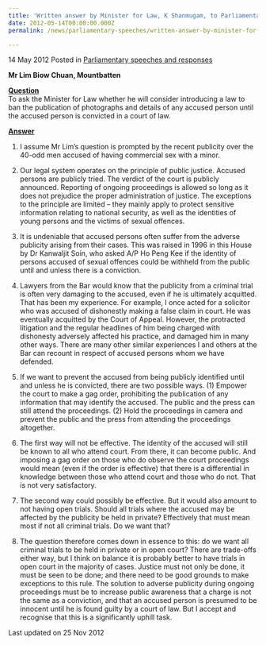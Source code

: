 ```yaml
---
title: 'Written answer by Minister for Law, K Shanmugam, to Parliamentary Question on publishing accused persons'' photographs and details'
date: 2012-05-14T00:00:00.000Z
permalink: /news/parliamentary-speeches/written-answer-by-minister-for-law-k-shanmugam-to-parliamentary-question-on-publishing-accused/

---
```



14 May 2012 Posted in [Parliamentary speeches and responses](/news/parliamentary-speeches)

**Mr Lim Biow Chuan, Mountbatten**

**<u>Question</u>**  
To ask the Minister for Law whether he will consider introducing a law to ban the publication of photographs and details of any accused person until the accused person is convicted in a court of law.


**<u>Answer</u>**  

1. I assume Mr Lim’s question is prompted by the recent publicity over the 40-odd men accused of having commercial sex with a minor.

2. Our legal system operates on the principle of public justice. Accused persons are publicly tried. The verdict of the court is publicly announced. Reporting of ongoing proceedings is allowed so long as it does not prejudice the proper administration of justice. The exceptions to the principle are limited – they mainly apply to protect sensitive information relating to national security, as well as the identities of young persons and the victims of sexual offences. 

3. It is undeniable that accused persons often suffer from the adverse publicity arising from their cases. This was raised in 1996 in this House by Dr Kanwaljit Soin, who asked A/P Ho Peng Kee if the identity of persons accused of sexual offences could be withheld from the public until and unless there is a conviction.

4. Lawyers from the Bar would know that the publicity from a criminal trial is often very damaging to the accused, even if he is ultimately acquitted. That has been my experience. For example, I once acted for a solicitor who was accused of dishonestly making a false claim in court. He was eventually acquitted by the Court of Appeal. However, the protracted litigation and the regular headlines of him being charged with dishonesty adversely affected his practice, and damaged him in many other ways. There are many other similar experiences I and others at the Bar can recount in respect of accused persons whom we have defended.

5. If we want to prevent the accused from being publicly identified until and unless he is convicted, there are two possible ways. (1) Empower the court to make a gag order, prohibiting the publication of any information that may identify the accused. The public and the press can still attend the proceedings. (2) Hold the proceedings in camera and prevent the public and the press from attending the proceedings altogether.

6. The first way will not be effective. The identity of the accused will still be known to all who attend court. From there, it can become public. And imposing a gag order on those who do observe the court proceedings would mean (even if the order is effective) that there is a differential in knowledge between those who attend court and those who do not. That is not very satisfactory.

7. The second way could possibly be effective. But it would also amount to not having open trials. Should all trials where the accused may be affected by the publicity be held in private? Effectively that must mean most if not all criminal trials. Do we want that? 

8. The question therefore comes down in essence to this: do we want all criminal trials to be held in private or in open court? There are trade-offs either way, but I think on balance it is probably better to have trials in open court in the majority of cases. Justice must not only be done, it must be seen to be done; and there need to be good grounds to make exceptions to this rule. The solution to adverse publicity during ongoing proceedings must be to increase public awareness that a charge is not the same as a conviction, and that an accused person is presumed to be innocent until he is found guilty by a court of law. But I accept and recognise that this is a significantly uphill task.



<p class="right-side-updated">Last updated on 25 Nov 2012</p> 
